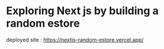 # Exploring Next js by building a random estore

deployed site : https://nextjs-random-estore.vercel.app/
